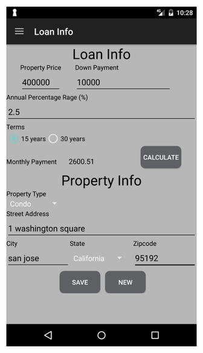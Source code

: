 ![Alt text](/MortgageCalculator/screenshots/main.png?raw=true "Optional Title") <!-- .element height="50%" width="50%" -->

